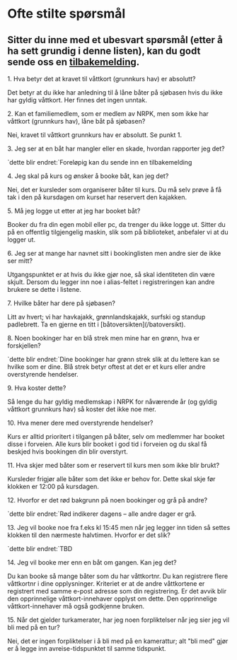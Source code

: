 # Ofte stilte spørsmål

## Sitter du inne med et ubesvart spørsmål (etter å ha sett grundig i denne listen), kan du godt sende oss en [tilbakemelding](/tilbakemelding).

<div class="qa"> 
1. Hva betyr det at kravet til våttkort (grunnkurs hav) er absolutt? 
<p>Det betyr at du ikke har anledning til å låne båter på sjøbasen hvis du ikke har gyldig våttkort. Her finnes det ingen unntak.</p>
2. Kan et familiemedlem, som er medlem av NRPK, men som ikke har våttkort (grunnkurs hav), låne båt på sjøbasen? 
<p>Nei, kravet til våttkort grunnkurs hav er absolutt. Se punkt 1.</p>
3. Jeg ser at en båt har mangler eller en skade, hvordan rapporter jeg det? 
<p>`dette blir endret:`Foreløpig kan du sende inn en tilbakemelding</p>
4. Jeg skal på kurs og ønsker å booke båt, kan jeg det? 
<p>Nei, det er kursleder som organiserer båter til kurs. Du må selv prøve å få tak i den på kursdagen om kurset har reservert den kajakken.</p>
5. Må jeg logge ut etter at jeg har booket båt? 
<p>Booker du fra din egen mobil eller pc, da trenger du ikke logge ut. Sitter du på en offentlig tilgjengelig maskin, slik som på biblioteket, anbefaler vi at du logger ut.</p>
6. Jeg ser at mange har navnet sitt i bookinglisten men andre sier de ikke ser mitt? 
<p>Utgangspunktet er at hvis du ikke gjør noe, så skal identiteten din være skjult. Dersom du legger inn noe i alias-feltet i registreringen kan andre brukere se dette i listene.</p>
7. Hvilke båter har dere på sjøbasen?
<p>Litt av hvert; vi har havkajakk, grønnlandskajakk, surfski og standup padlebrett. Ta en gjerne en titt i [båtoversikten](/batoversikt).</p>
8. Noen bookinger har en blå strek men mine har en grønn, hva er forskjellen? 
<p>`dette blir endret:`Dine bookinger har grønn strek slik at du lettere kan se hvilke som er dine. Blå strek betyr oftest at det er et kurs eller andre overstyrende hendelser.</p>
9. Hva koster dette? 
<p>Så lenge du har gyldig medlemskap i NRPK for nåværende år (og gyldig våttkort grunnkurs hav) så koster det ikke noe mer.</p>
10. Hva mener dere med overstyrende hendelser? 
   <p>Kurs er alltid prioritert i tilgangen på båter, selv om medlemmer har booket disse i forveien. Alle kurs blir booket i god tid i forveien og du skal få beskjed hvis bookingen din blir overstyrt.</p>
11. Hva skjer med båter som er reservert til kurs men som ikke blir brukt? 
    <p>Kursleder frigjør alle båter som det ikke er behov for. Dette skal skje før klokken er 12:00 på kursdagen.</p>
12. Hvorfor er det rød bakgrunn på noen bookinger og grå på andre?
    <p>`dette blir endret:`Rød indikerer dagens – alle andre dager er grå.</p>
13. Jeg vil booke noe fra f.eks kl 15:45 men når jeg legger inn tiden så settes klokken til den nærmeste halvtimen. Hvorfor er det slik? 
<p>`dette blir endret:`TBD</p>
14. Jeg vil booke mer enn en båt om gangen. Kan jeg det? 
<p>Du kan booke så mange båter som du har våttkortnr. Du kan registrere flere våttkortnr i dine opplysninger. Kriteriet er at de andre våttkortene er registrert med samme e-post adresse som din registrering. Er det avvik blir den opprinnelige våttkort-innehaver opplyst om dette. Den opprinnelige våttkort-innehaver må også godkjenne bruken.</p>
15. Når det gjelder turkamerater, har jeg noen forpliktelser når jeg sier jeg vil bli med på en tur? 
    <p>Nei, det er ingen forpliktelser i å bli med på en kamerattur; alt "bli med" gjør er å legge inn avreise-tidspunktet til samme tidspunkt.</p>
</div>